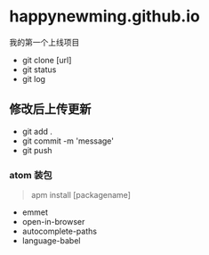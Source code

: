 # happynewming.github.io
我的第一个上线项目

- git clone [url]
- git status
- git log

## 修改后上传更新
- git add .
- git commit -m 'message'
- git push


### atom 装包
> apm install [packagename]

- emmet
- open-in-browser
- autocomplete-paths
- language-babel

